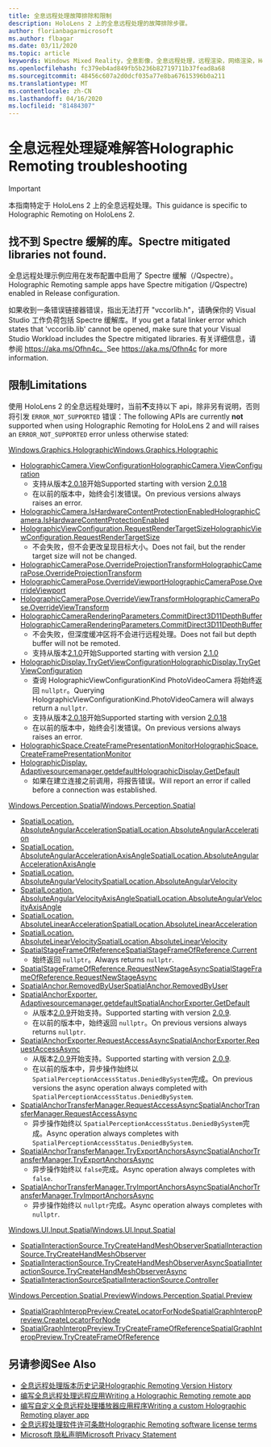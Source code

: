 ```yaml
---
title: 全息远程处理故障排除和限制
description: HoloLens 2 上的全息远程处理的故障排除步骤。
author: florianbagarmicrosoft
ms.author: flbagar
ms.date: 03/11/2020
ms.topic: article
keywords: Windows Mixed Reality，全息影像，全息远程处理，远程渲染，网络渲染，HoloLens，远程影像，故障排除，帮助
ms.openlocfilehash: fc379eb4ad849fb5b236b82719711b37fead8a68
ms.sourcegitcommit: 48456c607a2d0dcf035a77e8ba67615396b0a211
ms.translationtype: MT
ms.contentlocale: zh-CN
ms.lasthandoff: 04/16/2020
ms.locfileid: "81484307"
---
```

# <a name="holographic-remoting-troubleshooting"></a><span data-ttu-id="3f873-104">全息远程处理疑难解答</span><span class="sxs-lookup"><span data-stu-id="3f873-104">Holographic Remoting troubleshooting</span></span>

> [!IMPORTANT]
> <span data-ttu-id="3f873-105">本指南特定于 HoloLens 2 上的全息远程处理。</span><span class="sxs-lookup"><span data-stu-id="3f873-105">This guidance is specific to Holographic Remoting on HoloLens 2.</span></span>

## <a name="spectre-mitigated-libraries-not-found"></a><span data-ttu-id="3f873-106">找不到 Spectre 缓解的库。</span><span class="sxs-lookup"><span data-stu-id="3f873-106">Spectre mitigated libraries not found.</span></span>

<span data-ttu-id="3f873-107">全息远程处理示例应用在发布配置中启用了 Spectre 缓解（/Qspectre）。</span><span class="sxs-lookup"><span data-stu-id="3f873-107">Holographic Remoting sample apps have Spectre mitigation (/Qspectre) enabled in Release configuration.</span></span>

<span data-ttu-id="3f873-108">如果收到一条错误链接器错误，指出无法打开 "vccorlib.h"，请确保你的 Visual Studio 工作负荷包括 Spectre 缓解库。</span><span class="sxs-lookup"><span data-stu-id="3f873-108">If you get a fatal linker error which states that 'vccorlib.lib' cannot be opened, make sure that your Visual Studio Workload includes the Spectre mitigated libraries.</span></span> <span data-ttu-id="3f873-109">有关详细信息，请参阅 https://aka.ms/Ofhn4c。</span><span class="sxs-lookup"><span data-stu-id="3f873-109">See https://aka.ms/Ofhn4c for more information.</span></span>

## <a name="limitations"></a><span data-ttu-id="3f873-110">限制</span><span class="sxs-lookup"><span data-stu-id="3f873-110">Limitations</span></span>

<span data-ttu-id="3f873-111">使用 HoloLens 2 的全息远程处理时，当前**不**支持以下 api，除非另有说明，否则将引发 ```ERROR_NOT_SUPPORTED``` 错误：</span><span class="sxs-lookup"><span data-stu-id="3f873-111">The following APIs are currently **not** supported when using Holographic Remoting for HoloLens 2 and will raises an ```ERROR_NOT_SUPPORTED``` error unless otherwise stated:</span></span>

[<span data-ttu-id="3f873-112">Windows.Graphics.Holographic</span><span class="sxs-lookup"><span data-stu-id="3f873-112">Windows.Graphics.Holographic</span></span>](https://docs.microsoft.com/uwp/api/windows.graphics.holographic)

* [<span data-ttu-id="3f873-113">HolographicCamera.ViewConfiguration</span><span class="sxs-lookup"><span data-stu-id="3f873-113">HolographicCamera.ViewConfiguration</span></span>](https://docs.microsoft.com/uwp/api/windows.graphics.holographic.holographiccamera.viewconfiguration)
  - <span data-ttu-id="3f873-114">支持从版本[2.0.18](holographic-remoting-version-history.md#v2.0.18)开始</span><span class="sxs-lookup"><span data-stu-id="3f873-114">Supported starting with version [2.0.18](holographic-remoting-version-history.md#v2.0.18)</span></span>
  - <span data-ttu-id="3f873-115">在以前的版本中，始终会引发错误。</span><span class="sxs-lookup"><span data-stu-id="3f873-115">On previous versions always raises an error.</span></span>
* [<span data-ttu-id="3f873-116">HolographicCamera.IsHardwareContentProtectionEnabled</span><span class="sxs-lookup"><span data-stu-id="3f873-116">HolographicCamera.IsHardwareContentProtectionEnabled</span></span>](https://docs.microsoft.com/uwp/api/windows.graphics.holographic.holographiccamera.ishardwarecontentprotectionenabled#Windows_Graphics_Holographic_HolographicCamera_IsHardwareContentProtectionEnabled)
* [<span data-ttu-id="3f873-117">HolographicViewConfiguration.RequestRenderTargetSize</span><span class="sxs-lookup"><span data-stu-id="3f873-117">HolographicViewConfiguration.RequestRenderTargetSize</span></span>](https://docs.microsoft.com/uwp/api/windows.graphics.holographic.holographicviewconfiguration.requestrendertargetsize#Windows_Graphics_Holographic_HolographicViewConfiguration_RequestRenderTargetSize_Windows_Foundation_Size_)
  - <span data-ttu-id="3f873-118">不会失败，但不会更改呈现目标大小。</span><span class="sxs-lookup"><span data-stu-id="3f873-118">Does not fail, but the render target size will not be changed.</span></span>
* [<span data-ttu-id="3f873-119">HolographicCameraPose.OverrideProjectionTransform</span><span class="sxs-lookup"><span data-stu-id="3f873-119">HolographicCameraPose.OverrideProjectionTransform</span></span>](https://docs.microsoft.com/uwp/api/windows.graphics.holographic.holographiccamerapose.overrideprojectiontransform)
* [<span data-ttu-id="3f873-120">HolographicCameraPose.OverrideViewport</span><span class="sxs-lookup"><span data-stu-id="3f873-120">HolographicCameraPose.OverrideViewport</span></span>](https://docs.microsoft.com/uwp/api/windows.graphics.holographic.holographiccamerapose.overrideviewport)
* [<span data-ttu-id="3f873-121">HolographicCameraPose.OverrideViewTransform</span><span class="sxs-lookup"><span data-stu-id="3f873-121">HolographicCameraPose.OverrideViewTransform</span></span>](https://docs.microsoft.com/uwp/api/windows.graphics.holographic.holographiccamerapose.overrideviewtransform)
* [<span data-ttu-id="3f873-122">HolographicCameraRenderingParameters.CommitDirect3D11DepthBuffer</span><span class="sxs-lookup"><span data-stu-id="3f873-122">HolographicCameraRenderingParameters.CommitDirect3D11DepthBuffer</span></span>](https://docs.microsoft.com/uwp/api/windows.graphics.holographic.holographiccamerarenderingparameters.commitdirect3d11depthbuffer#Windows_Graphics_Holographic_HolographicCameraRenderingParameters_CommitDirect3D11DepthBuffer_Windows_Graphics_DirectX_Direct3D11_IDirect3DSurface_)
  - <span data-ttu-id="3f873-123">不会失败，但深度缓冲区将不会进行远程处理。</span><span class="sxs-lookup"><span data-stu-id="3f873-123">Does not fail but depth buffer will not be remoted.</span></span>
  - <span data-ttu-id="3f873-124">支持从版本[2.1.0](holographic-remoting-version-history.md#v2.1.0)开始</span><span class="sxs-lookup"><span data-stu-id="3f873-124">Supported starting with version [2.1.0](holographic-remoting-version-history.md#v2.1.0)</span></span>
* [<span data-ttu-id="3f873-125">HolographicDisplay.TryGetViewConfiguration</span><span class="sxs-lookup"><span data-stu-id="3f873-125">HolographicDisplay.TryGetViewConfiguration</span></span>](https://docs.microsoft.com/uwp/api/windows.graphics.holographic.holographicdisplay.trygetviewconfiguration)
  - <span data-ttu-id="3f873-126">查询 HolographicViewConfigurationKind PhotoVideoCamera 将始终返回 ```nullptr```。</span><span class="sxs-lookup"><span data-stu-id="3f873-126">Querying HolographicViewConfigurationKind.PhotoVideoCamera will always return a ```nullptr```.</span></span>
  - <span data-ttu-id="3f873-127">支持从版本[2.0.18](holographic-remoting-version-history.md#v2.0.18)开始</span><span class="sxs-lookup"><span data-stu-id="3f873-127">Supported starting with version [2.0.18](holographic-remoting-version-history.md#v2.0.18)</span></span>
  - <span data-ttu-id="3f873-128">在以前的版本中，始终会引发错误。</span><span class="sxs-lookup"><span data-stu-id="3f873-128">On previous versions always raises an error.</span></span>
* [<span data-ttu-id="3f873-129">HolographicSpace.CreateFramePresentationMonitor</span><span class="sxs-lookup"><span data-stu-id="3f873-129">HolographicSpace.CreateFramePresentationMonitor</span></span>](https://docs.microsoft.com/uwp/api/windows.graphics.holographic.holographicspace.createframepresentationmonitor)
* [<span data-ttu-id="3f873-130">HolographicDisplay. Adaptivesourcemanager.getdefault</span><span class="sxs-lookup"><span data-stu-id="3f873-130">HolographicDisplay.GetDefault</span></span>](https://docs.microsoft.com/uwp/api/windows.graphics.holographic.holographicdisplay.getdefault#Windows_Graphics_Holographic_HolographicDisplay_GetDefault)
  - <span data-ttu-id="3f873-131">如果在建立连接之前调用，将报告错误。</span><span class="sxs-lookup"><span data-stu-id="3f873-131">Will report an error if called before a connection was established.</span></span>


[<span data-ttu-id="3f873-132">Windows.Perception.Spatial</span><span class="sxs-lookup"><span data-stu-id="3f873-132">Windows.Perception.Spatial</span></span>](https://docs.microsoft.com/uwp/api/windows.perception.spatial)

* [<span data-ttu-id="3f873-133">SpatialLocation. AbsoluteAngularAcceleration</span><span class="sxs-lookup"><span data-stu-id="3f873-133">SpatialLocation.AbsoluteAngularAcceleration</span></span>](https://docs.microsoft.com/uwp/api/windows.perception.spatial.spatiallocation.absoluteangularacceleration)
* [<span data-ttu-id="3f873-134">SpatialLocation. AbsoluteAngularAccelerationAxisAngle</span><span class="sxs-lookup"><span data-stu-id="3f873-134">SpatialLocation.AbsoluteAngularAccelerationAxisAngle</span></span>](https://docs.microsoft.com/uwp/api/windows.perception.spatial.spatiallocation.absoluteangularaccelerationaxisangle)
* [<span data-ttu-id="3f873-135">SpatialLocation. AbsoluteAngularVelocity</span><span class="sxs-lookup"><span data-stu-id="3f873-135">SpatialLocation.AbsoluteAngularVelocity</span></span>](https://docs.microsoft.com/uwp/api/windows.perception.spatial.spatiallocation.absoluteangularvelocity)
* [<span data-ttu-id="3f873-136">SpatialLocation. AbsoluteAngularVelocityAxisAngle</span><span class="sxs-lookup"><span data-stu-id="3f873-136">SpatialLocation.AbsoluteAngularVelocityAxisAngle</span></span>](https://docs.microsoft.com/uwp/api/windows.perception.spatial.spatiallocation.absoluteangularvelocityaxisangle)
* [<span data-ttu-id="3f873-137">SpatialLocation. AbsoluteLinearAcceleration</span><span class="sxs-lookup"><span data-stu-id="3f873-137">SpatialLocation.AbsoluteLinearAcceleration</span></span>](https://docs.microsoft.com/uwp/api/windows.perception.spatial.spatiallocation.absolutelinearacceleration)
* [<span data-ttu-id="3f873-138">SpatialLocation. AbsoluteLinearVelocity</span><span class="sxs-lookup"><span data-stu-id="3f873-138">SpatialLocation.AbsoluteLinearVelocity</span></span>](https://docs.microsoft.com/uwp/api/windows.perception.spatial.spatiallocation.absolutelinearvelocity)
* [<span data-ttu-id="3f873-139">SpatialStageFrameOfReference</span><span class="sxs-lookup"><span data-stu-id="3f873-139">SpatialStageFrameOfReference.Current</span></span>](https://docs.microsoft.com/uwp/api/windows.perception.spatial.spatialstageframeofreference.current)
  - <span data-ttu-id="3f873-140">始终返回 ```nullptr```。</span><span class="sxs-lookup"><span data-stu-id="3f873-140">Always returns ```nullptr```.</span></span>
* [<span data-ttu-id="3f873-141">SpatialStageFrameOfReference.RequestNewStageAsync</span><span class="sxs-lookup"><span data-stu-id="3f873-141">SpatialStageFrameOfReference.RequestNewStageAsync</span></span>](https://docs.microsoft.com/uwp/api/windows.perception.spatial.spatialstageframeofreference.requestnewstageasync)
* [<span data-ttu-id="3f873-142">SpatialAnchor.RemovedByUser</span><span class="sxs-lookup"><span data-stu-id="3f873-142">SpatialAnchor.RemovedByUser</span></span>](https://docs.microsoft.com/uwp/api/windows.perception.spatial.spatialanchor.removedbyuser)
* [<span data-ttu-id="3f873-143">SpatialAnchorExporter. Adaptivesourcemanager.getdefault</span><span class="sxs-lookup"><span data-stu-id="3f873-143">SpatialAnchorExporter.GetDefault</span></span>](https://docs.microsoft.com/uwp/api/windows.perception.spatial.spatialanchorexporter.getdefault
)
  - <span data-ttu-id="3f873-144">从版本[2.0.9](holographic-remoting-version-history.md#v2.0.9)开始支持。</span><span class="sxs-lookup"><span data-stu-id="3f873-144">Supported starting with version [2.0.9](holographic-remoting-version-history.md#v2.0.9).</span></span> 
  - <span data-ttu-id="3f873-145">在以前的版本中，始终返回 ```nullptr```。</span><span class="sxs-lookup"><span data-stu-id="3f873-145">On previous versions always returns ```nullptr```.</span></span> 
* [<span data-ttu-id="3f873-146">SpatialAnchorExporter.RequestAccessAsync</span><span class="sxs-lookup"><span data-stu-id="3f873-146">SpatialAnchorExporter.RequestAccessAsync</span></span>](https://docs.microsoft.com/uwp/api/windows.perception.spatial.spatialanchorexporter.requestaccessasync
)
  - <span data-ttu-id="3f873-147">从版本[2.0.9](holographic-remoting-version-history.md#v2.0.9)开始支持。</span><span class="sxs-lookup"><span data-stu-id="3f873-147">Supported starting with version [2.0.9](holographic-remoting-version-history.md#v2.0.9).</span></span> 
  - <span data-ttu-id="3f873-148">在以前的版本中，异步操作始终以 ```SpatialPerceptionAccessStatus.DeniedBySystem```完成。</span><span class="sxs-lookup"><span data-stu-id="3f873-148">On previous versions the async operation always completed with ```SpatialPerceptionAccessStatus.DeniedBySystem```.</span></span>
* [<span data-ttu-id="3f873-149">SpatialAnchorTransferManager.RequestAccessAsync</span><span class="sxs-lookup"><span data-stu-id="3f873-149">SpatialAnchorTransferManager.RequestAccessAsync</span></span>](https://docs.microsoft.com/uwp/api/windows.perception.spatial.spatialanchortransfermanager.requestaccessasync#Windows_Perception_Spatial_SpatialAnchorTransferManager_RequestAccessAsync)
  - <span data-ttu-id="3f873-150">异步操作始终以 ```SpatialPerceptionAccessStatus.DeniedBySystem```完成。</span><span class="sxs-lookup"><span data-stu-id="3f873-150">Async operation always completes with ```SpatialPerceptionAccessStatus.DeniedBySystem```.</span></span>
* [<span data-ttu-id="3f873-151">SpatialAnchorTransferManager.TryExportAnchorsAsync</span><span class="sxs-lookup"><span data-stu-id="3f873-151">SpatialAnchorTransferManager.TryExportAnchorsAsync</span></span>](https://docs.microsoft.com/uwp/api/windows.perception.spatial.spatialanchortransfermanager.tryexportanchorsasync#Windows_Perception_Spatial_SpatialAnchorTransferManager_TryExportAnchorsAsync_Windows_Foundation_Collections_IIterable_Windows_Foundation_Collections_IKeyValuePair_System_String_Windows_Perception_Spatial_SpatialAnchor___Windows_Storage_Streams_IOutputStream_)
  - <span data-ttu-id="3f873-152">异步操作始终以 ```false```完成。</span><span class="sxs-lookup"><span data-stu-id="3f873-152">Async operation always completes with ```false```.</span></span>
* [<span data-ttu-id="3f873-153">SpatialAnchorTransferManager.TryImportAnchorsAsync</span><span class="sxs-lookup"><span data-stu-id="3f873-153">SpatialAnchorTransferManager.TryImportAnchorsAsync</span></span>](https://docs.microsoft.com/uwp/api/windows.perception.spatial.spatialanchortransfermanager.tryimportanchorsasync
)
  - <span data-ttu-id="3f873-154">异步操作始终以 ```nullptr```完成。</span><span class="sxs-lookup"><span data-stu-id="3f873-154">Async operation always completes with ```nullptr```.</span></span>

[<span data-ttu-id="3f873-155">Windows.UI.Input.Spatial</span><span class="sxs-lookup"><span data-stu-id="3f873-155">Windows.UI.Input.Spatial</span></span>](https://docs.microsoft.com/uwp/api/windows.ui.input.spatial)

* [<span data-ttu-id="3f873-156">SpatialInteractionSource.TryCreateHandMeshObserver</span><span class="sxs-lookup"><span data-stu-id="3f873-156">SpatialInteractionSource.TryCreateHandMeshObserver</span></span>](https://docs.microsoft.com/uwp/api/windows.ui.input.spatial.spatialinteractionsource.trycreatehandmeshobserver#Windows_UI_Input_Spatial_SpatialInteractionSource_TryCreateHandMeshObserver)
* [<span data-ttu-id="3f873-157">SpatialInteractionSource.TryCreateHandMeshObserverAsync</span><span class="sxs-lookup"><span data-stu-id="3f873-157">SpatialInteractionSource.TryCreateHandMeshObserverAsync</span></span>](https://docs.microsoft.com/uwp/api/windows.ui.input.spatial.spatialinteractionsource.trycreatehandmeshobserverasync)
* [<span data-ttu-id="3f873-158">SpatialInteractionSource</span><span class="sxs-lookup"><span data-stu-id="3f873-158">SpatialInteractionSource.Controller</span></span>](https://docs.microsoft.com/uwp/api/windows.ui.input.spatial.spatialinteractionsource.controller#Windows_UI_Input_Spatial_SpatialInteractionSource_Controller)

[<span data-ttu-id="3f873-159">Windows.Perception.Spatial.Preview</span><span class="sxs-lookup"><span data-stu-id="3f873-159">Windows.Perception.Spatial.Preview</span></span>](https://docs.microsoft.com/uwp/api/windows.perception.spatial.preview)

* [<span data-ttu-id="3f873-160">SpatialGraphInteropPreview.CreateLocatorForNode</span><span class="sxs-lookup"><span data-stu-id="3f873-160">SpatialGraphInteropPreview.CreateLocatorForNode</span></span>](https://docs.microsoft.com/uwp/api/windows.perception.spatial.preview.spatialgraphinteroppreview.createlocatorfornode)
* [<span data-ttu-id="3f873-161">SpatialGraphInteropPreview.TryCreateFrameOfReference</span><span class="sxs-lookup"><span data-stu-id="3f873-161">SpatialGraphInteropPreview.TryCreateFrameOfReference</span></span>](https://docs.microsoft.com/uwp/api/windows.perception.spatial.preview.spatialgraphinteroppreview.trycreateframeofreference)

## <a name="see-also"></a><span data-ttu-id="3f873-162">另请参阅</span><span class="sxs-lookup"><span data-stu-id="3f873-162">See Also</span></span>
* [<span data-ttu-id="3f873-163">全息远程处理版本历史记录</span><span class="sxs-lookup"><span data-stu-id="3f873-163">Holographic Remoting Version History</span></span>](holographic-remoting-version-history.md)
* [<span data-ttu-id="3f873-164">编写全息远程处理远程应用</span><span class="sxs-lookup"><span data-stu-id="3f873-164">Writing a Holographic Remoting remote app</span></span>](holographic-remoting-create-host.md)
* [<span data-ttu-id="3f873-165">编写自定义全息远程处理播放器应用程序</span><span class="sxs-lookup"><span data-stu-id="3f873-165">Writing a custom Holographic Remoting player app</span></span>](holographic-remoting-create-player.md)
* [<span data-ttu-id="3f873-166">全息远程处理软件许可条款</span><span class="sxs-lookup"><span data-stu-id="3f873-166">Holographic Remoting software license terms</span></span>](https://docs.microsoft.com/legal/mixed-reality/microsoft-holographic-remoting-software-license-terms)
* [<span data-ttu-id="3f873-167">Microsoft 隐私声明</span><span class="sxs-lookup"><span data-stu-id="3f873-167">Microsoft Privacy Statement</span></span>](https://go.microsoft.com/fwlink/?LinkId=521839)

